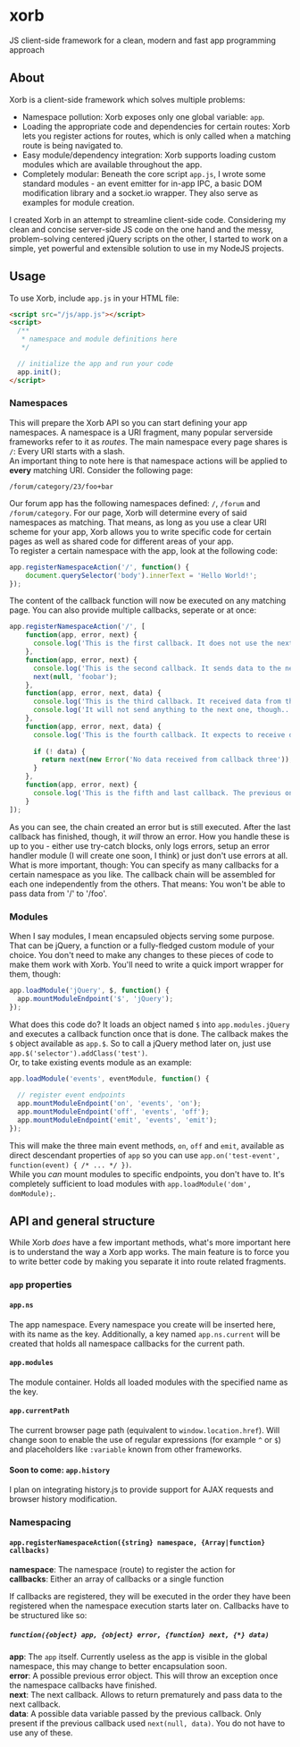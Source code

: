 # xorb
JS client-side framework for a clean, modern and fast app programming approach

## About
Xorb is a client-side framework which solves multiple problems:

- Namespace pollution: Xorb exposes only one global variable: `app`.
- Loading the appropriate code and dependencies for certain routes: Xorb lets you register actions for routes, which is only called when a matching route is being navigated to. 
- Easy module/dependency integration: Xorb supports loading custom modules which are available throughout the app.
- Completely modular: Beneath the core script `app.js`, I wrote some standard modules - an event emitter for in-app IPC, a basic DOM modification library and a socket.io wrapper. They also serve as examples for module creation.

I created Xorb in an attempt to streamline client-side code. Considering my clean and concise server-side JS code on the one hand and the messy, problem-solving centered jQuery scripts on the other, I started to work on a simple, yet powerful and extensible solution to use in my NodeJS projects.  

## Usage
To use Xorb, include `app.js` in your HTML file:

````html
<script src="/js/app.js"></script>
<script>
  /**
   * namespace and module definitions here
   */

  // initialize the app and run your code
  app.init();
</script>
````

### Namespaces
This will prepare the Xorb API so you can start defining your app namespaces. A namespace is a URI fragment, many popular serverside frameworks refer to it as *routes*. The main namespace every page shares is `/`: Every URI starts with a slash.  
An important thing to note here is that namespace actions will be applied to **every** matching URI. Consider the following page:

    /forum/category/23/foo+bar

Our forum app has the following namespaces defined: `/`, `/forum` and `/forum/category`. For our page, Xorb will determine every of said namespaces as matching. That means, as long as you use a clear URI scheme for your app, Xorb allows you to write specific code for certain pages as well as shared code for different areas of your app.  
To register a certain namespace with the app, look at the following code:

````javascript
app.registerNamespaceAction('/', function() {
	document.querySelector('body').innerText = 'Hello World!';
});
````

The content of the callback function will now be executed on any matching page. You can also provide multiple callbacks, seperate or at once:

````javascript
app.registerNamespaceAction('/', [
	function(app, error, next) {
	  console.log('This is the first callback. It does not use the next()-function.');
	},
	function(app, error, next) {
	  console.log('This is the second callback. It sends data to the next one.');
	  next(null, 'foobar');
	},
	function(app, error, next, data) {
	  console.log('This is the third callback. It received data from the previous one: ' + data);
	  console.log('It will not send anything to the next one, though...');
	},
	function(app, error, next, data) {
	  console.log('This is the fourth callback. It expects to receive data from the previous one.');
	  
	  if (! data) {
	    return next(new Error('No data received from callback three'));
	  }
	},
	function(app, error, next) {
	  console.log('This is the fifth and last callback. The previous one threw an error, it is still being executed.');
	}
]);
````

As you can see, the chain created an error but is still executed. After the last callback has finished, though, it *will* throw an error. How you handle these is up to you - either use try-catch blocks, only logs errors, setup an error handler module (I will create one soon, I think) or just don't use errors at all.  
What is more important, though: You can specify as many callbacks for a certain namespace as you like. The callback chain will be assembled for each one independently from the others. That means: You won't be able to pass data from '/' to '/foo'.


### Modules
When I say modules, I mean encapsuled objects serving some purpose. That can be jQuery, a function or a fully-fledged custom module of your choice. You don't need to make any changes to these pieces of code to make them work with Xorb. You'll need to write a quick import wrapper for them, though:

````javascript
app.loadModule('jQuery', $, function() {
  app.mountModuleEndpoint('$', 'jQuery');
});
````

What does this code do? It loads an object named `$` into `app.modules.jQuery` and executes a callback function once that is done. The callback makes the `$` object available as `app.$`. So to call a jQuery method later on, just use `app.$('selector').addClass('test')`.  
Or, to take existing events module as an example:  

````javascript
app.loadModule('events', eventModule, function() {
  
  // register event endpoints
  app.mountModuleEndpoint('on', 'events', 'on');
  app.mountModuleEndpoint('off', 'events', 'off');
  app.mountModuleEndpoint('emit', 'events', 'emit');
});
````

This will make the three main event methods, `on`, `off` and `emit`, available as direct descendant properties of `app` so you can use `app.on('test-event', function(event) { /* ... */ })`.  
While you *can* mount modules to specific endpoints, you don't have to. It's completely sufficient to load modules with `app.loadModule('dom', domModule);`. 


## API and general structure
While Xorb *does* have a few important methods, what's more important here is to understand the way a Xorb app works. The main feature is to force you to write better code by making you separate it into route related fragments. 

### `app` properties
#### `app.ns`
The app namespace. Every namespace you create will be inserted here, with its name as the key. Additionally, a key named `app.ns.current` will be created that holds all namespace callbacks for the current path.

#### `app.modules`
The module container. Holds all loaded modules with the specified name as the key.

#### `app.currentPath`
The current browser page path (equivalent to `window.location.href`). Will change soon to enable the use of regular expressions (for example `^` or `$`) and placeholders like `:variable` known from other frameworks.

#### Soon to come: `app.history`
I plan on integrating history.js to provide support for AJAX requests and browser history modification.


### Namespacing
#### `app.registerNamespaceAction({string} namespace, {Array|function} callbacks)`
**namespace**: The namespace (route) to register the action for  
**callbacks**: Either an array of callbacks or a single function  

If callbacks are registered, they will be executed in the order they have been registered when the namespace execution starts later on. Callbacks have to be structured like so:  

##### `function({object} app, {object} error, {function} next, {*} data)`
**app**: The `app` itself. Currently useless as the app is visible in the global namespace, this may change to better encapsulation soon.  
**error**: A possible previous error object. This will throw an exception once the namespace callbacks have finished.  
**next**: The next callback. Allows to return prematurely and pass data to the next callback.  
**data**: A possible data variable passed by the previous callback. Only present if the previous callback used `next(null, data)`.
You do not have to use any of these.  

